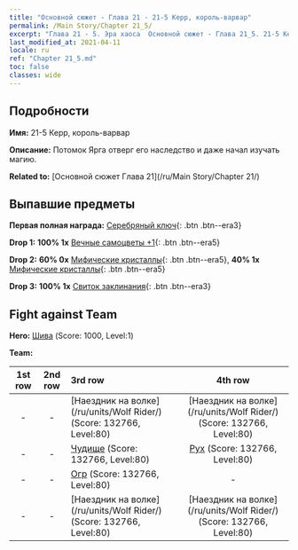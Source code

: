 ```yaml
---
title: "Основной сюжет - Глава 21 - 21-5 Керр, король-варвар"
permalink: /Main Story/Chapter 21_5/
excerpt: "Глава 21 - 5. Эра хаоса  Основной сюжет - Глава 21_5. 21-5 Керр, король-варвар"
last_modified_at: 2021-04-11
locale: ru
ref: "Chapter 21_5.md"
toc: false
classes: wide
---
```


## Подробности

 **Имя:** 21-5 Керр, король-варвар

 **Описание:** Потомок Ярга отверг его наследство и даже начал изучать магию.

 **Related to:** [Основной сюжет Глава 21](/ru/Main Story/Chapter 21/)

## Выпавшие предметы

 **Первая полная награда:** [Серебряный ключ](/ru/Items/con_693/){: .btn .btn--era3}

 **Drop 1:** **100% 1x** [Вечные самоцветы +1](/ru/Items/mat_72/){: .btn .btn--era5}

 **Drop 2:** **60% 0x** [Мифические кристаллы](/ru/Items/mat_66/){: .btn .btn--era5}, **40% 1x** [Мифические кристаллы](/ru/Items/mat_66/){: .btn .btn--era5}

 **Drop 3:** **100% 1x** [Свиток заклинания](/ru/Items/con_694/){: .btn .btn--era3}


## Fight against Team
 **Hero:** [Шива](/ru/heroes/Shiva/) (Score: 1000, Level:1)

 **Team:**


  | 1st row | 2nd row | 3rd row | 4th row |
  |:----:|:----:|:----|:----:|
  | - | - | [Наездник на волке](/ru/units/Wolf Rider/) (Score: 132766, Level:80)  | [Наездник на волке](/ru/units/Wolf Rider/) (Score: 132766, Level:80)  |
  | - | - | [Чудище](/ru/units/Behemoth/) (Score: 132766, Level:80)  | [Рух](/ru/units/Roc/) (Score: 132766, Level:80)  |
  | - | - | [Огр](/ru/units/Ogre/) (Score: 132766, Level:80)  | - |
  | - | - | [Наездник на волке](/ru/units/Wolf Rider/) (Score: 132766, Level:80)  | [Наездник на волке](/ru/units/Wolf Rider/) (Score: 132766, Level:80)  |


